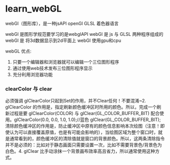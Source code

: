 # learn_webGL

webGl（图形库），是一种jsAPI
openGl
GLSL    着色器语言

webGl 是图形学规范要学习的是webglAPI
webGl 是 js 与 GLSL 两种程序组成的
webGl 是 将3d数据显示到2d平面上
webGl 使用gpu和cpu


webGL 优点:
1. 只要一个编辑器和浏览器就可以编辑一个三位图形程序
2. 通过使用web技术发布三位图形程序显示
3. 充分利用浏览器功能

### clearColor 与 clear

必须强调 glClearColor只起到Set的作用，并不Clear任何！不要混淆~2. glClearColor 的作用是，指定刷新颜色缓冲区时所用的颜色。所以，完成一个刷新过程是要 glClearColor(COLOR) 与 glClear(GL_COLOR_BUFFER_BIT) 配合使用。glClearColor(0.0, 0.0, 1.0, 1.0);//蓝色
glClear(GL_COLOR_BUFFER_BIT);
清除颜色缓冲区的作用是，防止缓冲区中原有的颜色信息影响本次绘图（注意！即使认为可以直接覆盖原值，也是有可能会影响的），当绘图区域为整个窗口时，就是通常看到的，颜色缓冲区的清除值就是窗口的背景颜色。所以，这两条清除指令并不是必须的：比如对于静态画面只需要设置一次，比如不需要背景色/背景色为白色。4. glClear 比手动涂抹一个背景画布效率高且省力，所以通常使用这种方式。